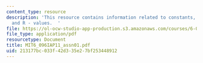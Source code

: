 ```yaml
---
content_type: resource
description: 'This resource contains information related to constants, L - values
  and R - values.  '
file: https://ol-ocw-studio-app-production.s3.amazonaws.com/courses/6-096-introduction-to-c-january-iap-2011/213177bc033f42d335e27bf253448912_MIT6_096IAP11_assn01.pdf
file_type: application/pdf
resourcetype: Document
title: MIT6_096IAP11_assn01.pdf
uid: 213177bc-033f-42d3-35e2-7bf253448912
---
```

